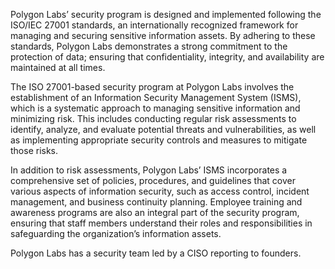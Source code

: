 Polygon Labs’ security program is designed and implemented following the ISO/IEC 27001 standards, an internationally recognized framework for managing and securing sensitive information assets. By adhering to these standards, Polygon Labs demonstrates a strong commitment to the protection of data; ensuring that confidentiality, integrity, and availability are maintained at all times.

The ISO 27001-based security program at Polygon Labs involves the establishment of an Information Security Management System (ISMS), which is a systematic approach to managing sensitive information and minimizing risk. This includes conducting regular risk assessments to identify, analyze, and evaluate potential threats and vulnerabilities, as well as implementing appropriate security controls and measures to mitigate those risks.

In addition to risk assessments, Polygon Labs’ ISMS incorporates a comprehensive set of policies, procedures, and guidelines that cover various aspects of information security, such as access control, incident management, and business continuity planning. Employee training and awareness programs are also an integral part of the security program, ensuring that staff members understand their roles and responsibilities in safeguarding the organization’s information assets.

Polygon Labs has a security team led by a CISO reporting to founders.
